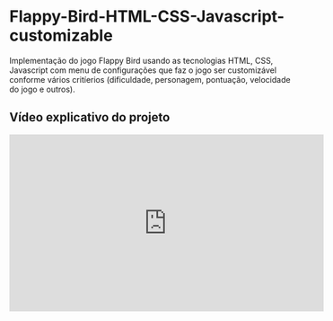 # Flappy-Bird-HTML-CSS-Javascript-customizable
Implementação do jogo Flappy Bird usando as tecnologias HTML, CSS, Javascript com menu de configurações que faz o jogo ser customizável conforme vários critíerios (dificuldade, personagem, pontuação, velocidade do jogo e outros).

## Vídeo explicativo do projeto
<div>
<iframe width="560" height="315" src="https://www.youtube.com/embed/S_Y00nIh_4g" title="YouTube video player" frameborder="0" allow="accelerometer; autoplay; clipboard-write; encrypted-media; gyroscope; picture-in-picture" allowfullscreen></iframe>
</div>
